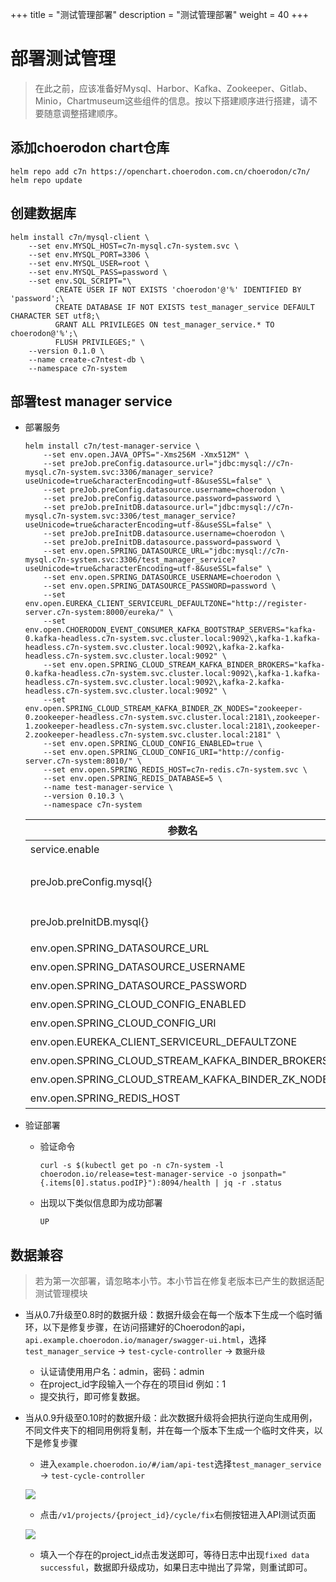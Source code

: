 +++
title = "测试管理部署"
description = "测试管理部署"
weight = 40
+++

# 部署测试管理

<blockquote class="warning">
在此之前，应该准备好Mysql、Harbor、Kafka、Zookeeper、Gitlab、Minio，Chartmuseum这些组件的信息。按以下搭建顺序进行搭建，请不要随意调整搭建顺序。
</blockquote>

## 添加choerodon chart仓库

```
helm repo add c7n https://openchart.choerodon.com.cn/choerodon/c7n/
helm repo update
```

## 创建数据库

```
helm install c7n/mysql-client \
    --set env.MYSQL_HOST=c7n-mysql.c7n-system.svc \
    --set env.MYSQL_PORT=3306 \
    --set env.MYSQL_USER=root \
    --set env.MYSQL_PASS=password \
    --set env.SQL_SCRIPT="\
          CREATE USER IF NOT EXISTS 'choerodon'@'%' IDENTIFIED BY 'password';\
          CREATE DATABASE IF NOT EXISTS test_manager_service DEFAULT CHARACTER SET utf8;\
          GRANT ALL PRIVILEGES ON test_manager_service.* TO choerodon@'%';\
          FLUSH PRIVILEGES;" \
    --version 0.1.0 \
    --name create-c7ntest-db \
    --namespace c7n-system
```

## 部署test manager service

- 部署服务

    ``` 
    helm install c7n/test-manager-service \
        --set env.open.JAVA_OPTS="-Xms256M -Xmx512M" \
        --set preJob.preConfig.datasource.url="jdbc:mysql://c7n-mysql.c7n-system.svc:3306/manager_service?useUnicode=true&characterEncoding=utf-8&useSSL=false" \
        --set preJob.preConfig.datasource.username=choerodon \
        --set preJob.preConfig.datasource.password=password \
        --set preJob.preInitDB.datasource.url="jdbc:mysql://c7n-mysql.c7n-system.svc:3306/test_manager_service?useUnicode=true&characterEncoding=utf-8&useSSL=false" \
        --set preJob.preInitDB.datasource.username=choerodon \
        --set preJob.preInitDB.datasource.password=password \
        --set env.open.SPRING_DATASOURCE_URL="jdbc:mysql://c7n-mysql.c7n-system.svc:3306/test_manager_service?useUnicode=true&characterEncoding=utf-8&useSSL=false" \
        --set env.open.SPRING_DATASOURCE_USERNAME=choerodon \
        --set env.open.SPRING_DATASOURCE_PASSWORD=password \
        --set env.open.EUREKA_CLIENT_SERVICEURL_DEFAULTZONE="http://register-server.c7n-system:8000/eureka/" \
        --set env.open.CHOERODON_EVENT_CONSUMER_KAFKA_BOOTSTRAP_SERVERS="kafka-0.kafka-headless.c7n-system.svc.cluster.local:9092\,kafka-1.kafka-headless.c7n-system.svc.cluster.local:9092\,kafka-2.kafka-headless.c7n-system.svc.cluster.local:9092" \
        --set env.open.SPRING_CLOUD_STREAM_KAFKA_BINDER_BROKERS="kafka-0.kafka-headless.c7n-system.svc.cluster.local:9092\,kafka-1.kafka-headless.c7n-system.svc.cluster.local:9092\,kafka-2.kafka-headless.c7n-system.svc.cluster.local:9092" \
        --set env.open.SPRING_CLOUD_STREAM_KAFKA_BINDER_ZK_NODES="zookeeper-0.zookeeper-headless.c7n-system.svc.cluster.local:2181\,zookeeper-1.zookeeper-headless.c7n-system.svc.cluster.local:2181\,zookeeper-2.zookeeper-headless.c7n-system.svc.cluster.local:2181" \
        --set env.open.SPRING_CLOUD_CONFIG_ENABLED=true \
        --set env.open.SPRING_CLOUD_CONFIG_URI="http://config-server.c7n-system:8010/" \
        --set env.open.SPRING_REDIS_HOST=c7n-redis.c7n-system.svc \
        --set env.open.SPRING_REDIS_DATABASE=5 \
        --name test-manager-service \
        --version 0.10.3 \
        --namespace c7n-system
    ```
    参数名 | 含义 
    --- |  --- 
    service.enable|是否创建service
    preJob.preConfig.mysql{}|初始化配置所需manager_service数据库信息
    preJob.preInitDB.mysql{}|初始化数据库所需数据库信息
    env.open.SPRING_DATASOURCE_URL|数据库链接地址
    env.open.SPRING_DATASOURCE_USERNAME|数据库用户名
    env.open.SPRING_DATASOURCE_PASSWORD|数据库密码
    env.open.SPRING_CLOUD_CONFIG_ENABLED|启用配置中心
    env.open.SPRING_CLOUD_CONFIG_URI|配置中心地址
    env.open.EUREKA_CLIENT_SERVICEURL_DEFAULTZONE|注册服务地址
    env.open.SPRING_CLOUD_STREAM_KAFKA_BINDER_BROKERS|kafk地址
    env.open.SPRING_CLOUD_STREAM_KAFKA_BINDER_ZK_NODES|zookeeper地址
    env.open.SPRING_REDIS_HOST|redis 链接地址

- 验证部署
    - 验证命令

        ```
        curl -s $(kubectl get po -n c7n-system -l choerodon.io/release=test-manager-service -o jsonpath="{.items[0].status.podIP}"):8094/health | jq -r .status
        ```
    - 出现以下类似信息即为成功部署
        ```
        UP
        ```

## 数据兼容

<blockquote class="note">
若为第一次部署，请忽略本小节。本小节旨在修复老版本已产生的数据适配测试管理模块
</blockquote>

- 当从0.7升级至0.8时的数据升级：数据升级会在每一个版本下生成一个临时循环，以下是修复步骤，在访问搭建好的Choerodon的api，`api.example.choerodon.io/manager/swagger-ui.html`，选择`test_manager_service` -> `test-cycle-controller` -> `数据升级`
  - 认证请使用用户名：admin，密码：admin
  - 在project_id字段输入一个存在的项目id 例如：1
  - 提交执行，即可修复数据。

- 当从0.9升级至0.10时的数据升级：此次数据升级将会把执行逆向生成用例，不同文件夹下的相同用例将复制，并在每一个版本下生成一个临时文件夹，以下是修复步骤
  - 进入`example.choerodon.io/#/iam/api-test`选择`test_manager_service` -> `test-cycle-controller` 
  
  ![](/img/docs/installation-configuration/parts/data_fix1.png)

  - 点击`/v1/projects/{project_id}/cycle/fix`右侧按钮进入API测试页面

  ![](/img/docs/installation-configuration/parts/data_fix2.png)

  - 填入一个存在的project_id点击发送即可，等待日志中出现`fixed data successful`，数据即升级成功，如果日志中抛出了异常，则重试即可。